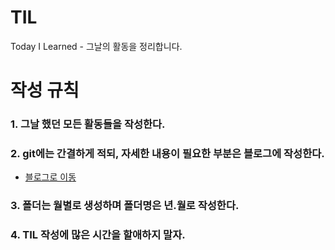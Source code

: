 # TIL
Today I Learned - 그날의 활동을 정리합니다.
# 작성 규칙
### 1. 그날 했던 모든 활동들을 작성한다.
### 2. git에는 간결하게 적되, 자세한 내용이 필요한 부분은 블로그에 작성한다.
- [블로그로 이동](https://velog.io/@dev_ssj/posts)
### 3. 폴더는 월별로 생성하며 폴더명은 년.월로 작성한다.
### 4. TIL 작성에 많은 시간을 할애하지 말자.
 